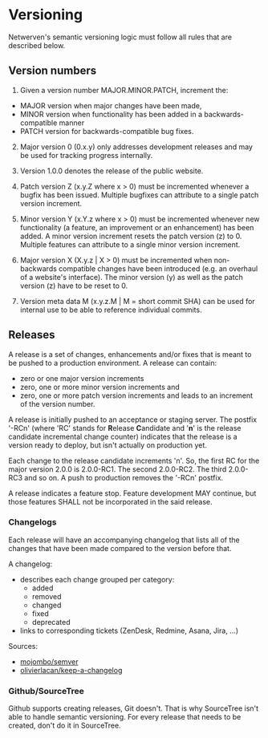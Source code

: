 # Versioning
Netwerven's semantic versioning logic must follow all rules that are described below.

## Version numbers
1. Given a version number MAJOR.MINOR.PATCH, increment the:
  - MAJOR version when major changes have been made,
  - MINOR version when functionality has been added in a backwards-compatible manner
  - PATCH version for backwards-compatible bug fixes.
  
2. Major version 0 (0.x.y) only addresses development releases and may be used for tracking progress
internally.
  
3. Version 1.0.0 denotes the release of the public website.

4. Patch version Z (x.y.Z where x > 0) must be incremented whenever a bugfix has been issued. Multiple bugfixes can attribute to a single patch version increment.

5. Minor version Y (x.Y.z where x > 0) must be incremented whenever new functionality 
(a feature, an improvement or an enhancement) has been added. A minor version increment resets the patch version (z) to 0. Multiple features can attribute to a single minor version increment.

6. Major version X (X.y.z | X > 0) must be incremented when non-backwards compatible changes 
have been introduced (e.g. an overhaul of a website's interface). The minor version (y) as well as the 
patch version (z) have to be reset to 0.

7. Version meta data M (x.y.z.M | M = short commit SHA) can be used for internal use to be able to reference individual commits.

## Releases
A release is a set of changes, enhancements and/or fixes that is meant to be pushed to a production 
environment. A release can contain:
- zero or one major version increments
- zero, one or more minor version increments and
- zero, one or more patch version increments
and leads to an increment of the version number.

A release is initially pushed to an acceptance or staging server. The postfix '-RCn' (where 'RC' stands for **R**elease **C**andidate and '**n**' is the release candidate incremental change counter) indicates that the release is a version ready to deploy, but isn't actually on production yet. 

Each change to the release candidate increments 'n'. So, the first RC for the major version 2.0.0 is 2.0.0-RC1. The second 2.0.0-RC2. The third 2.0.0-RC3 and so on. A push to production removes the '-RCn' postfix.

A release indicates a feature stop. Feature development MAY continue, but those features SHALL not be incorporated in the said release.

### Changelogs
Each release will have an accompanying changelog that lists all of the changes that have been made 
compared to the version before that.

A changelog:
- describes each change grouped per category:
  - added
  - removed
  - changed
  - fixed
  - deprecated
- links to corresponding tickets (ZenDesk, Redmine, Asana, Jira, ...)

Sources:
+ [mojombo/semver](https://github.com/mojombo/semver/blob/master/semver.md)
+ [olivierlacan/keep-a-changelog](https://github.com/olivierlacan/keep-a-changelog/blob/gh-pages/CHANGELOG.md)
 
### Github/SourceTree
Github supports creating releases, Git doesn't. That is why SourceTree isn't able to handle semantic versioning. For every release that needs to be created, don't do it in SourceTree.
